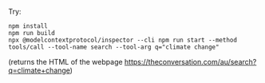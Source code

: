 Try:

```
npm install
npm run build
npx @modelcontextprotocol/inspector --cli npm run start --method tools/call --tool-name search --tool-arg q="climate change"
```

(returns the HTML of the webpage https://theconversation.com/au/search?q=climate+change)

